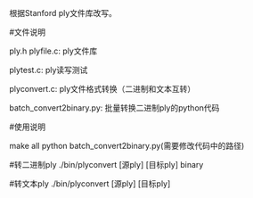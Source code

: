 根据Stanford ply文件库改写。

#文件说明

ply.h plyfile.c: ply文件库

plytest.c: ply读写测试

plyconvert.c: ply文件格式转换（二进制和文本互转）

batch_convert2binary.py: 批量转换二进制ply的python代码

#使用说明

make all
python batch_convert2binary.py(需要修改代码中的路径)

#转二进制ply
./bin/plyconvert [源ply] [目标ply] binary

#转文本ply
./bin/plyconvert [源ply] [目标ply]

